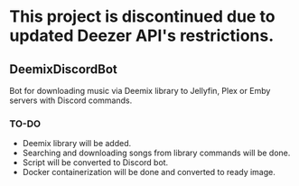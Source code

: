 # This project is discontinued due to updated Deezer API's restrictions.

## DeemixDiscordBot

Bot for downloading music via Deemix library to Jellyfin, Plex or Emby servers with Discord commands.

### TO-DO

- Deemix library will be added.
- Searching and downloading songs from library commands will be done.
- Script will be converted to Discord bot.
- Docker containerization will be done and converted to ready image.
